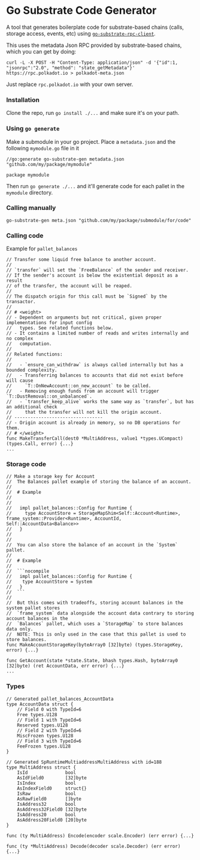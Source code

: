 # Go Substrate Code Generator

A tool that generates boilerplate code for substrate-based chains (calls, storage access, events, etc) using [`go-substrate-rpc-client`](github.com/centrifuge/go-substrate-rpc-client).

This uses the metadata Json RPC provided by substrate-based chains, which you can get by doing:
```
curl -L -X POST -H "Content-Type: application/json" -d '{"id":1, "jsonrpc":"2.0", "method": "state_getMetadata"}' https://rpc.polkadot.io > polkadot-meta.json
```
Just replace `rpc.polkadot.io` with your own server.
### Installation
Clone the repo, run `go install ./...` and make sure it's on your path.


### Using `go generate`

Make a submodule in your go project. Place a `metadata.json` and the following `mymodule.go` file in it
```
//go:generate go-substrate-gen metadata.json "github.com/my/package/mymodule"

package mymodule
```

Then run `go generate ./...` and it'll generate code for each pallet in the `mymodule` directory.

### Calling manually
```
go-substrate-gen meta.json "github.com/my/package/submodule/for/code" 
```


### Calling code
Example for `pallet_balances`

```golang
// Transfer some liquid free balance to another account.
//
// `transfer` will set the `FreeBalance` of the sender and receiver.
// If the sender's account is below the existential deposit as a result
// of the transfer, the account will be reaped.
//
// The dispatch origin for this call must be `Signed` by the transactor.
//
// # <weight>
// - Dependent on arguments but not critical, given proper implementations for input config
//   types. See related functions below.
// - It contains a limited number of reads and writes internally and no complex
//   computation.
//
// Related functions:
//
//   - `ensure_can_withdraw` is always called internally but has a bounded complexity.
//   - Transferring balances to accounts that did not exist before will cause
//     `T::OnNewAccount::on_new_account` to be called.
//   - Removing enough funds from an account will trigger `T::DustRemoval::on_unbalanced`.
//   - `transfer_keep_alive` works the same way as `transfer`, but has an additional check
//     that the transfer will not kill the origin account.
// ---------------------------------
// - Origin account is already in memory, so no DB operations for them.
// # </weight>
func MakeTransferCall(dest0 *MultiAddress, value1 *types.UCompact) (types.Call, error) {...}
...
```

### Storage code

```golang
// Make a storage key for Account
//  The Balances pallet example of storing the balance of an account.
//
//  # Example
//
//  
//   impl pallet_balances::Config for Runtime {
//     type AccountStore = StorageMapShim<Self::Account<Runtime>, frame_system::Provider<Runtime>, AccountId, Self::AccountData<Balance>>
//   }
//  
//
//  You can also store the balance of an account in the `System` pallet.
//
//  # Example
//
//  ```nocompile
//   impl pallet_balances::Config for Runtime {
//    type AccountStore = System
//   }
//  ```
//
//  But this comes with tradeoffs, storing account balances in the system pallet stores
//  `frame_system` data alongside the account data contrary to storing account balances in the
//  `Balances` pallet, which uses a `StorageMap` to store balances data only.
//  NOTE: This is only used in the case that this pallet is used to store balances.
func MakeAccountStorageKey(byteArray0 [32]byte) (types.StorageKey, error) {...}

func GetAccount(state *state.State, bhash types.Hash, byteArray0 [32]byte) (ret AccountData, err error) {...}
...
```

### Types

```golang
// Generated pallet_balances_AccountData
type AccountData struct {
	// Field 0 with TypeId=6
	Free types.U128
	// Field 1 with TypeId=6
	Reserved types.U128
	// Field 2 with TypeId=6
	MiscFrozen types.U128
	// Field 3 with TypeId=6
	FeeFrozen types.U128
}

// Generated SpRuntimeMultiaddressMultiAddress with id=188
type MultiAddress struct {
	IsId              bool
	AsIdField0        [32]byte
	IsIndex           bool
	AsIndexField0     struct{}
	IsRaw             bool
	AsRawField0       []byte
	IsAddress32       bool
	AsAddress32Field0 [32]byte
	IsAddress20       bool
	AsAddress20Field0 [20]byte
}

func (ty MultiAddress) Encode(encoder scale.Encoder) (err error) {...}

func (ty *MultiAddress) Decode(decoder scale.Decoder) (err error) {...}
```

